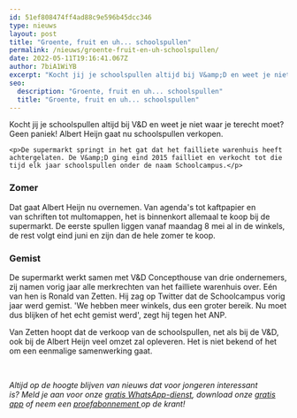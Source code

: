 ```yaml
---
id: 51ef808474ff4ad88c9e596b45dcc346
type: nieuws
layout: post
title: "Groente, fruit en uh... schoolspullen"
permalink: /nieuws/groente-fruit-en-uh-schoolspullen/
date: 2022-05-11T19:16:41.067Z
author: 7biA1WiYB
excerpt: "Kocht jij je schoolspullen altijd bij V&amp;D en weet je niet waar je terecht moet? Geen paniek! Albert Heijn gaat nu schoolspullen verkopen.  "
seo:
  description: "Groente, fruit en uh... schoolspullen"
  title: "Groente, fruit en uh... schoolspullen"
---
```

Kocht jij je schoolspullen altijd bij V&amp;D en weet je niet waar je terecht moet? Geen paniek! Albert Heijn gaat nu schoolspullen verkopen.  

    <p>De supermarkt springt in het gat dat het failliete warenhuis heeft achtergelaten. De V&amp;D ging eind 2015 failliet en verkocht tot die tijd elk jaar schoolspullen onder de naam Schoolcampus.</p>
<h3>Zomer</h3>
<p>Dat gaat Albert Heijn nu overnemen. Van agenda's tot kaftpapier en van schriften tot multomappen, het is binnenkort allemaal te koop bij de supermarkt. De eerste spullen liggen vanaf maandag 8 mei al in de winkels, de rest volgt eind juni en zijn dan de hele zomer te koop.</p>
<h3>Gemist</h3>
<p>De supermarkt werkt samen met V&amp;D Concepthouse van drie ondernemers, zij namen vorig jaar alle merkrechten van het failliete warenhuis over. Eén van hen is Ronald van Zetten. Hij zag op Twitter dat de Schoolcampus vorig jaar werd gemist. 'We hebben meer winkels, dus een groter bereik. Nu moet dus blijken of het echt gemist werd', zegt hij tegen het ANP.</p>
<p>Van Zetten hoopt dat de verkoop van de schoolspullen, net als bij de V&amp;D, ook bij de Albert Heijn veel omzet zal opleveren. Het is niet bekend of het om een eenmalige samenwerking gaat.</p>
<p> </p>
<p><em>Altijd op de hoogte blijven van nieuws dat voor jongeren interessant is? Meld je aan voor onze </em><a href="https://7dagen.netlify.app/whatsapp"><em>gratis WhatsApp-dienst</em></a><em>, download onze </em><a href="https://7dagen.netlify.app/app"><em>gratis app</em></a><em> of neem een </em><a href="https://abonneren.sevendays.nl/abonneren/abonnementen/ae/artikel"><em>proefabonnement </em></a><em>op de krant!</em></p>
<p> </p>  
